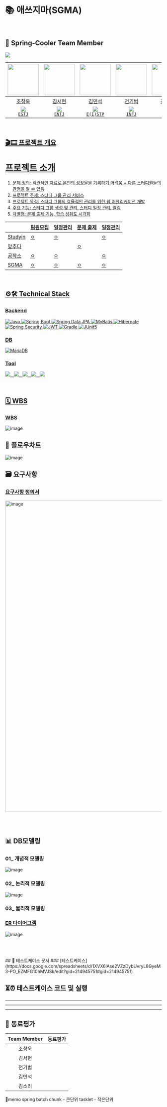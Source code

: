 # 📚 애쓰지마(SGMA)
<br>

## 💮 Spring-Cooler Team Member 

<a href="https://github.com/Spring-Cooler/.github/wiki">
<img src="https://img.shields.io/badge/SGMA HR-00BC8E.svg?style=flat-square&logo=github&logoColor=white"/>
 
| <img src="https://github.com/user-attachments/assets/00ef7243-5ac8-4f3a-8b43-2271ee79665c" height=100/> | <img src="https://github.com/user-attachments/assets/018f5c1c-7b3e-4767-a8b7-415c871e1e63" height=100/> | <img src="https://github.com/3-Minutes-Query/choleeTest/assets/102345450/1046b24a-5d40-4dc1-a747-cb65f20dc764" height=100/> | <img src="https://github.com/user-attachments/assets/3459263f-3864-4d69-a427-1578eaa984ce" height=100 width=100/> | <img src="https://github.com/user-attachments/assets/8bdf1acd-d774-426f-8257-d28bd1e37056" height=100/> |
| :----------------------------------------------------------: | :----------------------------------------------------------: | :----------------------------------------------------------: | :----------------------------------------------------------: | :----------------------------------------------------------: |
|                            조창욱                            |                            김서현                            |                            김민석                            |                            전기범                            |                            김소리                            |
| [<img src="https://img.shields.io/badge/Github-Link-181717?logo=Github">](https://github.com/Chochanguk) <br>` ESTJ `| [<img src="https://img.shields.io/badge/Github-Link-181717?logo=Github">](https://github.com/sksmsdlskgus) <br>` ENTJ `| [<img src="https://img.shields.io/badge/Github-Link-181717?logo=Github">](https://github.com/minseokKim6823) <br>` E(I)STP `| [<img src="https://img.shields.io/badge/Github-Link-181717?logo=Github">](https://github.com/woodart8) <br>` INFJ `| [<img src="https://img.shields.io/badge/Github-Link-181717?logo=Github">](https://github.com/mojeeeeong) <br>` INFJ `|

<br>



## 🎬🎞️ 프로젝트 개요 

# 프로젝트 소개
1. 문제 정의: 객관적인 자료로 본인의 성장율을 기록하기 어려움 + 다른 스터디원들의 관점을 알 수 있음
2. 프로젝트 주제: 스터디 그룹 관리 서비스
3. 프로젝트 목적: 스터디 그룹의 효율적인 관리를 위한 웹 어플리케이션 개발
4. 주요 기능: 스터디 그룹 생성 및 관리, 스터디 일정 관리, 알림
5. 차별점:  문제 출제 기능, 학습 성취도 시각화

|         | 팀원모집 | 일정관리 | 문제 출제 | 일정관리 |
| ------- | ---- | ---- | ----- | ---- |
| Studyin | ㅇ    | ㅇ    |       | ㅇ    |
| 맞추다     |      |      | ㅇ     |      |
| 공작소     | ㅇ    | ㅇ    |       | ㅇ    |
| SGMA   | ㅇ    | ㅇ    | ㅇ     | ㅇ    |

<br>

## ⚙️🛠️ Technical Stack
<!--### Frontend

/*![Vue 3](https://img.shields.io/badge/Vue_3-4FC08D.svg?&logo=vue.js&logoColor=white)
![JavaScript](https://img.shields.io/badge/JavaScript-F7DF1E.svg?&logo=javascript&logoColor=black)
![HTML](https://img.shields.io/badge/HTML-E34F26?logo=html5&logoColor=white)
![CSS](https://img.shields.io/badge/CSS-1572B6?logo=css3&logoColor=white)
![Bootstrap](https://img.shields.io/badge/Bootstrap_5-563D7C?logo=bootstrap&logoColor=white)

-->
### Backend

![Java](https://img.shields.io/badge/Java-17-007396.svg?&logo=java&color=red)
![Spring Boot](https://img.shields.io/badge/Spring_Boot-3-6DB33F.svg?&logo=spring-boot&color=lightgreen)
![Spring Data JPA](https://img.shields.io/badge/Spring_Data_JPA-6DB33F.svg?&logo=spring-data-JPA)
![MyBatis](https://img.shields.io/badge/MyBatis-FE6602.svg?&logo=mybatis5&logoColor=white&color=FE6602)
![Hibernate](https://img.shields.io/badge/Hibernate-59666C.svg?&logo=hibernate)
![Spring Security](https://img.shields.io/badge/Spring_Security-6DB33F.svg?&logo=spring-security&logoColor=white)
![JWT](https://img.shields.io/badge/JWT-000000.svg?&logo=json-web-token&logoColor=white)
![Gradle](https://img.shields.io/badge/Gradle-02303A.svg?&logo=gradle)
![JUnit5](https://img.shields.io/badge/JUnit5-25A162.svg?&logo=junit5&logoColor=white&color=green)

### DB
<!--![Ubuntu](https://img.shields.io/badge/Ubuntu-E95420.svg?&logo=ubuntu&logoColor=white)-->
![MariaDB](https://img.shields.io/badge/MariaDB-003545.svg?&logo=mariadb)
<!--!![Redis](https://img.shields.io/badge/Redis-DC382D.svg?&logo=redis&logoColor=white)-->


<!--!### DevOps

![Jenkins](https://img.shields.io/badge/Jenkins-D24939.svg?&logo=jenkins&color=lightgrey)
![Docker](https://img.shields.io/badge/Docker-2496ED.svg?&logo=docker&logoColor=white)
![Kubernetes](https://img.shields.io/badge/Kubernetes-326CE5.svg?&logo=kubernetes&logoColor=white)
![Jasypt](https://img.shields.io/badge/Jasypt-0045B9?logo=Jasypt&logoColor=white)-->

### Tool
<img src="https://img.shields.io/badge/GitHub-181717?style=flat-square&logo=GitHub&logoColor=white"> &nbsp;
<img src="https://img.shields.io/badge/ERD%20cloud-%230000FF.svg?style=flat&logo=erlang&logoColor=white"> &nbsp; 
<img src="https://img.shields.io/badge/DA%23-0B6121.svg?style=flat&logo=draw.io&logoColor=white"> &nbsp; 
<img src="https://img.shields.io/badge/Linux-FCC624?style=flat&logo=linux&logoColor=black"> &nbsp; 
<img src="https://img.shields.io/badge/Ubuntu-E95420?style=flat&logo=Ubuntu&logoColor=white">

<br>

## 🗓️ WBS
### [WBS](https://docs.google.com/spreadsheets/d/1XVX6lAse2VZzDybUvryL8GyeM3-PO_EZMFG10hMVJSk/edit?gid=1079017783#gid=1079017783)
<img  alt="image" src="">


<br>

## 🔀 플로우차트 
![image]()


## 🗃️ 요구사항
### [요구사항 정의서](https://docs.google.com/spreadsheets/d/1XVX6lAse2VZzDybUvryL8GyeM3-PO_EZMFG10hMVJSk/edit?gid=0#gid=0)
<img width="1000" heigth = "500" alt="image" src="">


<br><br>
## 📊 DB모델링
### 01_ 개념적 모델링
![image]()


### 02_ 논리적 모델링

![image]()


### 03_ 물리적 모델링
### [ER 다이어그램]()
![image]()

<br>




<br>

<br>
## 📑 테스트케이스 문서
### [테스트케이스](https://docs.google.com/spreadsheets/d/1XVX6lAse2VZzDybUvryL8GyeM3-PO_EZMFG10hMVJSk/edit?gid=214945751#gid=214945751)
<br>

 ## ⏳⏰ 테스트케이스 코드 및 실행
 

</details>

---

---



---



## 📜 동료평가

|Team Member| 동료평가 |
| :--------------------------------------: | ------ |
|  조창욱  |  |
|  김서현  |  |
|  전기범  |  |
|  김민석  |  |
|  김소리  |  |


📝memo
spring batch 
chunk - 큰단위
tasklet - 작은단위
